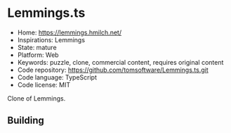 # Lemmings.ts

- Home: https://lemmings.hmilch.net/
- Inspirations: Lemmings
- State: mature
- Platform: Web
- Keywords: puzzle, clone, commercial content, requires original content
- Code repository: https://github.com/tomsoftware/Lemmings.ts.git
- Code language: TypeScript
- Code license: MIT

Clone of Lemmings.

## Building
